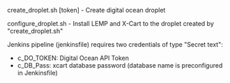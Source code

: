 
create_droplet.sh [token] - Create digital ocean droplet

configure_droplet.sh      - Install LEMP and X-Cart to the droplet created by "create_droplet.sh"

Jenkins pipeline (jenkinsfile) requires two credentials of type "Secret text":
 - c_DO_TOKEN: Digital Ocean API Token
 - c_DB_Pass:  xcart database password (database name is preconfigured in Jenkinsfile)
 